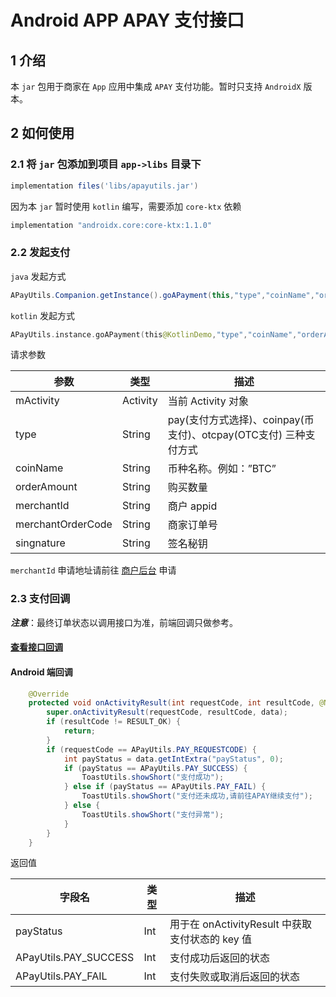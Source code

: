 # Android APP APAY 支付接口

## 1 介绍

本 `jar` 包用于商家在 `App` 应用中集成 `APAY` 支付功能。暂时只支持 `AndroidX` 版本。

## 2 如何使用

### 2.1 将 `jar` 包添加到项目 `app->libs` 目录下

```groovy
implementation files('libs/apayutils.jar')
```

因为本 `jar` 暂时使用 `kotlin` 编写，需要添加 `core-ktx` 依赖

```groovy
implementation "androidx.core:core-ktx:1.1.0"
```

### 2.2 发起支付

`java` 发起方式

```java
APayUtils.Companion.getInstance().goAPayment(this,"type","coinName","orderAmount","merchantId","merchantOrderCode","singnature");
```

`kotlin` 发起方式

```kotlin
APayUtils.instance.goAPayment(this@KotlinDemo,"type","coinName","orderAmount","merchantId","merchantOrderCode","singnature")
```

请求参数

| 参数              | 类型     | 描述                                                         |
| ----------------- | -------- | ------------------------------------------------------------ |
| mActivity         | Activity | 当前 Activity 对象                                           |
| type              | String   | pay(支付方式选择)、coinpay(币支付)、otcpay(OTC支付) 三种支付方式 |
| coinName          | String   | 币种名称。例如：”BTC”                                        |
| orderAmount       | String   | 购买数量                                                     |
| merchantId        | String   | 商户 appid                                                   |
| merchantOrderCode | String   | 商家订单号                                                   |
| singnature        | String   | 签名秘钥                                                     |

`merchantId` 申请地址请前往 [商户后台](https://api.apay.im/) 申请

### 2.3 支付回调

***注意***：最终订单状态以调用接口为准，前端回调只做参考。

#### [查看接口回调](https://github.com/apaywallet/api#22%E6%9F%A5%E8%AF%A2%E5%95%86%E5%AE%B6%E8%AE%A2%E5%8D%95%E7%8A%B6%E6%80%81-v10querymerchantorderstatus)

#### Android 端回调

```java
    @Override
    protected void onActivityResult(int requestCode, int resultCode, @Nullable Intent data) {
        super.onActivityResult(requestCode, resultCode, data);
        if (resultCode != RESULT_OK) {
            return;
        }
        if (requestCode == APayUtils.PAY_REQUESTCODE) {
            int payStatus = data.getIntExtra("payStatus", 0);
            if (payStatus == APayUtils.PAY_SUCCESS) {
                ToastUtils.showShort("支付成功");
            } else if (payStatus == APayUtils.PAY_FAIL) {
                ToastUtils.showShort("支付还未成功,请前往APAY继续支付");
            } else {
                ToastUtils.showShort("支付异常");
            }
        }
    }
```

返回值

| 字段名                | 类型 | 描述                                            |
| --------------------- | ---- | ----------------------------------------------- |
| payStatus             | Int  | 用于在 onActivityResult 中获取支付状态的 key 值 |
| APayUtils.PAY_SUCCESS | Int  | 支付成功后返回的状态                            |
| APayUtils.PAY_FAIL    | Int  | 支付失败或取消后返回的状态                      |
